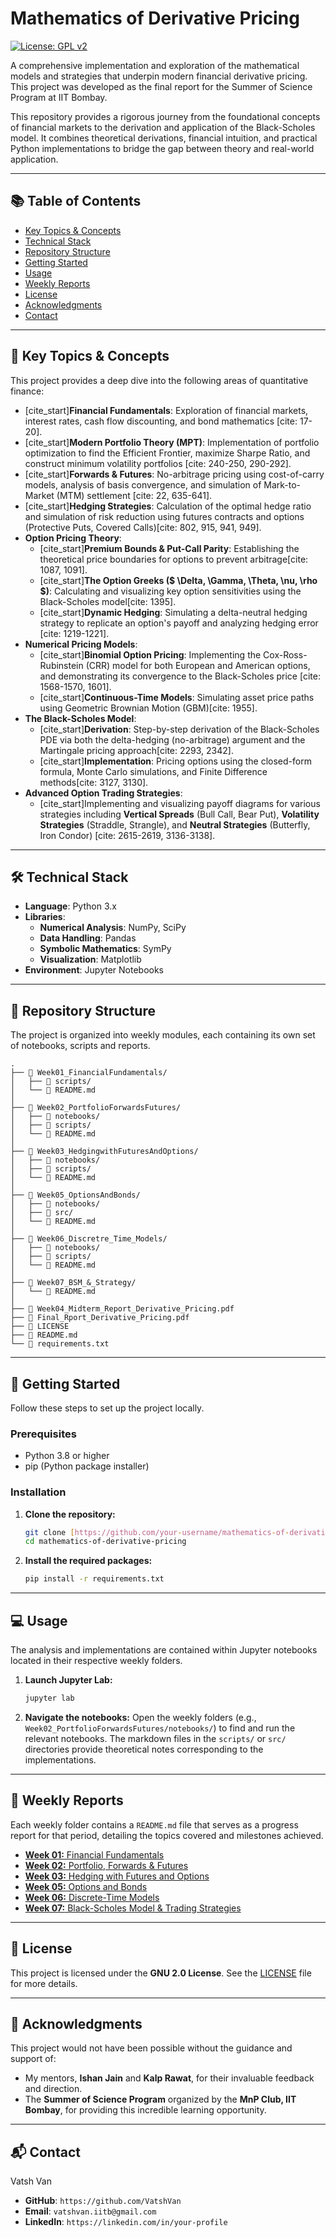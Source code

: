 # Mathematics of Derivative Pricing

[![License: GPL v2](https://img.shields.io/badge/License-GPL%20v2-blue.svg)](LICENSE)

A comprehensive implementation and exploration of the mathematical models and strategies that underpin modern financial derivative pricing. This project was developed as the final report for the Summer of Science Program at IIT Bombay.

This repository provides a rigorous journey from the foundational concepts of financial markets to the derivation and application of the Black-Scholes model. It combines theoretical derivations, financial intuition, and practical Python implementations to bridge the gap between theory and real-world application.

***

## 📚 Table of Contents
* [Key Topics & Concepts](#-key-topics--concepts)
* [Technical Stack](#-technical-stack)
* [Repository Structure](#-repository-structure)
* [Getting Started](#-getting-started)
* [Usage](#-usage)
* [Weekly Reports](#-weekly-reports)
* [License](#-license)
* [Acknowledgments](#-acknowledgments)
* [Contact](#-contact)

***

## 🔑 Key Topics & Concepts

This project provides a deep dive into the following areas of quantitative finance:

* [cite_start]**Financial Fundamentals**: Exploration of financial markets, interest rates, cash flow discounting, and bond mathematics [cite: 17-20].
* [cite_start]**Modern Portfolio Theory (MPT)**: Implementation of portfolio optimization to find the Efficient Frontier, maximize Sharpe Ratio, and construct minimum volatility portfolios [cite: 240-250, 290-292].
* [cite_start]**Forwards & Futures**: No-arbitrage pricing using cost-of-carry models, analysis of basis convergence, and simulation of Mark-to-Market (MTM) settlement [cite: 22, 635-641].
* [cite_start]**Hedging Strategies**: Calculation of the optimal hedge ratio and simulation of risk reduction using futures contracts and options (Protective Puts, Covered Calls)[cite: 802, 915, 941, 949].
* **Option Pricing Theory**:
    * [cite_start]**Premium Bounds & Put-Call Parity**: Establishing the theoretical price boundaries for options to prevent arbitrage[cite: 1087, 1091].
    * [cite_start]**The Option Greeks ($ \Delta, \Gamma, \Theta, \nu, \rho $)**: Calculating and visualizing key option sensitivities using the Black-Scholes model[cite: 1395].
    * [cite_start]**Dynamic Hedging**: Simulating a delta-neutral hedging strategy to replicate an option's payoff and analyzing hedging error [cite: 1219-1221].
* **Numerical Pricing Models**:
    * [cite_start]**Binomial Option Pricing**: Implementing the Cox-Ross-Rubinstein (CRR) model for both European and American options, and demonstrating its convergence to the Black-Scholes price [cite: 1568-1570, 1601].
    * [cite_start]**Continuous-Time Models**: Simulating asset price paths using Geometric Brownian Motion (GBM)[cite: 1955].
* **The Black-Scholes Model**:
    * [cite_start]**Derivation**: Step-by-step derivation of the Black-Scholes PDE via both the delta-hedging (no-arbitrage) argument and the Martingale pricing approach[cite: 2293, 2342].
    * [cite_start]**Implementation**: Pricing options using the closed-form formula, Monte Carlo simulations, and Finite Difference methods[cite: 3127, 3130].
* **Advanced Option Trading Strategies**:
    * [cite_start]Implementing and visualizing payoff diagrams for various strategies including **Vertical Spreads** (Bull Call, Bear Put), **Volatility Strategies** (Straddle, Strangle), and **Neutral Strategies** (Butterfly, Iron Condor) [cite: 2615-2619, 3136-3138].

***

## 🛠️ Technical Stack
* **Language**: Python 3.x
* **Libraries**:
    * **Numerical Analysis**: NumPy, SciPy
    * **Data Handling**: Pandas
    * **Symbolic Mathematics**: SymPy
    * **Visualization**: Matplotlib
* **Environment**: Jupyter Notebooks

***

## 📂 Repository Structure

The project is organized into weekly modules, each containing its own set of notebooks, scripts and reports.

```
.
├── 📂 Week01_FinancialFundamentals/
│   ├── 📂 scripts/
│   └── 📜 README.md
│
├── 📂 Week02_PortfolioForwardsFutures/
│   ├── 📂 notebooks/
│   ├── 📂 scripts/
│   └── 📜 README.md
│
├── 📂 Week03_HedgingwithFuturesAndOptions/
│   ├── 📂 notebooks/
│   ├── 📂 scripts/
│   └── 📜 README.md
│
├── 📂 Week05_OptionsAndBonds/
│   ├── 📂 notebooks/
│   ├── 📂 src/
│   └── 📜 README.md
│
├── 📂 Week06_Discretre_Time_Models/
│   ├── 📂 notebooks/
│   ├── 📂 scripts/
│   └── 📜 README.md
│
├── 📂 Week07_BSM_&_Strategy/
│   └── 📜 README.md
│
├── 📜 Week04_Midterm_Report_Derivative_Pricing.pdf
├── 📜 Final_Rport_Derivative_Pricing.pdf
├── 📜 LICENSE
├── 📜 README.md
└── 📜 requirements.txt
```

***

## 🚀 Getting Started

Follow these steps to set up the project locally.

### Prerequisites

* Python 3.8 or higher
* pip (Python package installer)

### Installation

1.  **Clone the repository:**
    ```sh
    git clone [https://github.com/your-username/mathematics-of-derivative-pricing.git](https://github.com/your-username/mathematics-of-derivative-pricing.git)
    cd mathematics-of-derivative-pricing
    ```
2.  **Install the required packages:**
    ```sh
    pip install -r requirements.txt
    ```

***

## 💻 Usage

The analysis and implementations are contained within Jupyter notebooks located in their respective weekly folders.

1.  **Launch Jupyter Lab:**
    ```sh
    jupyter lab
    ```
2.  **Navigate the notebooks:** Open the weekly folders (e.g., `Week02_PortfolioForwardsFutures/notebooks/`) to find and run the relevant notebooks. The markdown files in the `scripts/` or `src/` directories provide theoretical notes corresponding to the implementations.

***

## 📝 Weekly Reports

Each weekly folder contains a `README.md` file that serves as a progress report for that period, detailing the topics covered and milestones achieved.

* [**Week 01:** Financial Fundamentals](./Week01_FinancialFundamentals/README.md)
* [**Week 02:** Portfolio, Forwards & Futures](./Week02_PortfolioForwardsFutures/README.md)
* [**Week 03:** Hedging with Futures and Options](./Week03_HedgingwithFuturesAndOptions/README.md)
* [**Week 05:** Options and Bonds](./Week05_OptionsAndBonds/README.md)
* [**Week 06:** Discrete-Time Models](./Week06_Discretre_Time_Models/README.md)
* [**Week 07:** Black-Scholes Model & Trading Strategies](./Week07_BSM_&_Strategy/README.md)

***

## 📜 License

This project is licensed under the **GNU 2.0 License**. See the [LICENSE](LICENSE) file for more details.

***

## 🙏 Acknowledgments

This project would not have been possible without the guidance and support of:
* My mentors, **Ishan Jain** and **Kalp Rawat**, for their invaluable feedback and direction.
* The **Summer of Science Program** organized by the **MnP Club, IIT Bombay**, for providing this incredible learning opportunity.

***

## 📬 Contact

Vatsh Van

* **GitHub**: `https://github.com/VatshVan`
* **Email**: `vatshvan.iitb@gmail.com`
* **LinkedIn**: `https://linkedin.com/in/your-profile`
